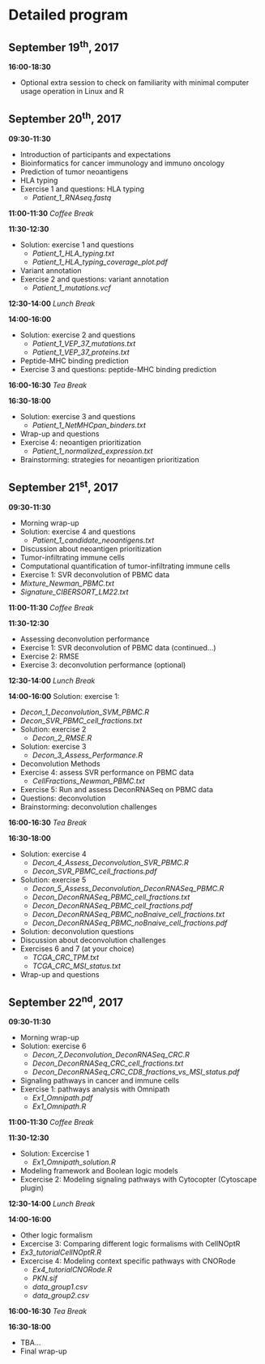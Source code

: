 # Detailed program


## September 19<sup>th</sup>, 2017
**16:00-18:30**
* Optional extra session to check on familiarity with minimal computer usage operation in Linux and R


## September 20<sup>th</sup>, 2017
**09:30-11:30** 
* Introduction of participants and expectations
* Bioinformatics for cancer immunology and immuno oncology
* Prediction of tumor neoantigens
* HLA typing
* Exercise 1 and questions: HLA typing
  * *Patient_1_RNAseq.fastq*

**11:00-11:30**
*Coffee Break*

**11:30-12:30**
* Solution: exercise 1 and questions
  * *Patient_1_HLA_typing.txt*
  * *Patient_1_HLA_typing_coverage_plot.pdf*
* Variant annotation
* Exercise 2 and questions: variant annotation
  * *Patient_1_mutations.vcf*

**12:30-14:00**
*Lunch Break*

**14:00-16:00**
* Solution: exercise 2 and questions
  * *Patient_1_VEP_37_mutations.txt*
  * *Patient_1_VEP_37_proteins.txt*
* Peptide-MHC binding prediction
* Exercise 3 and questions: peptide-MHC binding prediction

**16:00-16:30**
*Tea Break*

**16:30-18:00**
* Solution: exercise 3 and questions
  * *Patient_1_NetMHCpan_binders.txt*
* Wrap-up and questions
* Exercise 4: neoantigen prioritization
  * *Patient_1_normalized_expression.txt*
* Brainstorming: strategies for neoantigen prioritization


## September 21<sup>st</sup>, 2017

**09:30-11:30** 
* Morning wrap-up
* Solution: exercise 4 and questions
  * *Patient_1_candidate_neoantigens.txt*
* Discussion about neoantigen prioritization
* Tumor-infiltrating immune cells
* Computational quantification of tumor-infiltrating immune cells
* Exercise 1: SVR deconvolution of PBMC data
 * *Mixture_Newman_PBMC.txt*
 * *Signature_CIBERSORT_LM22.txt*

**11:00-11:30**
*Coffee Break*

**11:30-12:30**
* Assessing deconvolution performance
* Exercise 1: SVR deconvolution of PBMC data (continued…)
* Exercise 2: RMSE
* Exercise 3: deconvolution performance (optional)

**12:30-14:00**
*Lunch Break*

**14:00-16:00**
Solution: exercise 1:
 * *Decon_1_Deconvolution_SVM_PBMC.R*
 * *Decon_SVR_PBMC_cell_fractions.txt*
* Solution: exercise 2
  * *Decon_2_RMSE.R*
* Solution: exercise 3
  * *Decon_3_Assess_Performance.R*
* Deconvolution Methods
* Exercise 4: assess SVR performance on PBMC data
  * *CellFractions_Newman_PBMC.txt*
* Exercise 5: Run and assess DeconRNASeq on PBMC data
* Questions: deconvolution
* Brainstorming: deconvolution challenges

**16:00-16:30**
*Tea Break*

**16:30-18:00**
* Solution: exercise 4
  * *Decon_4_Assess_Deconvolution_SVR_PBMC.R*
  * *Decon_SVR_PBMC_cell_fractions.pdf*
* Solution: exercise 5
  * *Decon_5_Assess_Deconvolution_DeconRNASeq_PBMC.R*
  * *Decon_DeconRNASeq_PBMC_cell_fractions.txt*
  * *Decon_DeconRNASeq_PBMC_cell_fractions.pdf*
  * *Decon_DeconRNASeq_PBMC_noBnaive_cell_fractions.txt*
  * *Decon_DeconRNASeq_PBMC_noBnaive_cell_fractions.pdf*
* Solution: deconvolution questions
* Discussion about deconvolution challenges
* Exercises 6 and 7 (at your choice)
  * *TCGA_CRC_TPM.txt*
  * *TCGA_CRC_MSI_status.txt*
* Wrap-up and questions
 

## September 22<sup>nd</sup>, 2017

**09:30-11:30** 
* Morning wrap-up
* Solution: exercise 6
  * *Decon_7_Deconvolution_DeconRNASeq_CRC.R*
  * *Decon_DeconRNASeq_CRC_cell_fractions.txt*
  * *Decon_DeconRNASeq_CRC_CD8_fractions_vs_MSI_status.pdf*
* Signaling pathways in cancer and immune cells
* Exercise 1: pathways analysis with Omnipath
  * *Ex1_Omnipath.pdf*
  * *Ex1_Omnipath.R*

**11:00-11:30**
*Coffee Break*

**11:30-12:30**
* Solution: Excercise 1
  * *Ex1_Omnipath_solution.R*
* Modeling framework and Boolean logic models
* Excercise 2: Modeling signaling pathways with Cytocopter (Cytoscape plugin)

**12:30-14:00**
*Lunch Break*

**14:00-16:00**
* Other logic formalism
* Excercise 3: Comparing different logic formalisms with CellNOptR
 * *Ex3_tutorialCellNOptR.R*
* Excercise 4: Modeling context specific pathways with CNORode
  * *Ex4_tutorialCNORode.R*
  * *PKN.sif*
  * *data_group1.csv*
  * *data_group2.csv*
 

**16:00-16:30**
*Tea Break*

**16:30-18:00**
* TBA...
* Final wrap-up


